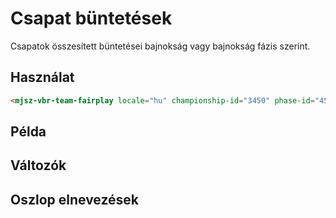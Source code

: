 # Csapat büntetések
Csapatok összesített büntetései bajnokság vagy bajnokság fázis szerint.

## Használat

```html
<mjsz-vbr-team-fairplay locale="hu" championship-id="3450" phase-id="45196" />
```

<!--@include: ./parts/phase.md-->

## Példa

<ClientOnly>
  <mjsz-vbr-team-fairplay
    locale="hu"
    championship-id="3450"
    phase-id="45196"
  />
</ClientOnly>

## Változók

<!--@include: ./parts/props-base.md-->
<!--@include: ./parts/props-team.md-->

## Oszlop elnevezések

<Columns name="COLUMNS_TEAMS_FAIRPLAY" />
